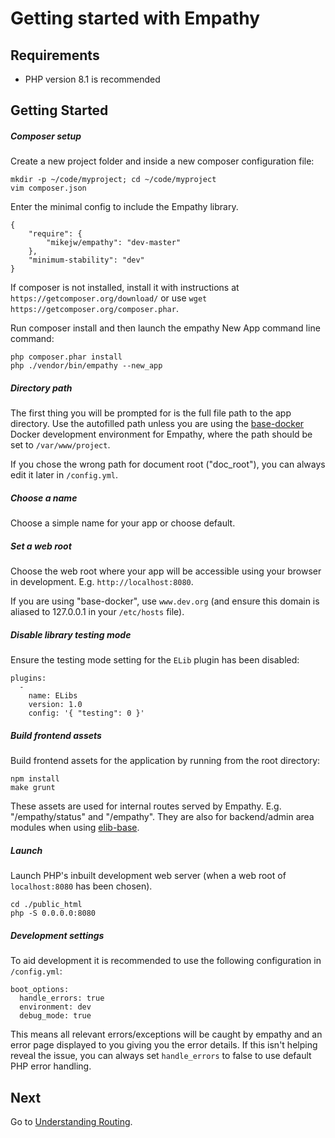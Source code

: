

Getting started with Empathy
===

Requirements
---
* PHP version 8.1 is recommended  


Getting Started
---


##### Composer setup

Create a new project folder and inside a new composer configuration file:

<pre><code class="language-bash">mkdir -p ~/code/myproject; cd ~/code/myproject
vim composer.json
</code></pre>


Enter the minimal config to include the Empathy library.

<pre><code class="language-json">{
    "require": {
        "mikejw/empathy": "dev-master"
    },
    "minimum-stability": "dev"
}
</code></pre>


If composer is not installed, install it with instructions at `https://getcomposer.org/download/`
or use `wget https://getcomposer.org/composer.phar`.

Run composer install and then launch the empathy New App command line command:

<pre><code class="language-bash">php composer.phar install
php ./vendor/bin/empathy --new_app
</code></pre>

##### Directory path


The first thing you will be prompted for is the full file path to the app directory. Use the autofilled 
path unless you are using the [base-docker](/docs/base-docker/) Docker development environment for Empathy, where
the path should be set to `/var/www/project`.

If you chose the wrong path for document root ("doc_root"), you can always edit it later in `/config.yml`.


##### Choose a name


Choose a simple name for your app or choose default.

##### Set a web root


Choose the web root where your app will be accessible using your browser in development. 
E.g. `http://localhost:8080`.

If you are using "base-docker", use `www.dev.org` (and ensure this domain is aliased to 127.0.0.1 in 
your `/etc/hosts` file).


##### Disable library testing mode

Ensure the testing mode setting for the `ELib` plugin has been disabled:

<pre><code class="language-yaml">plugins:
  -
    name: ELibs
    version: 1.0
    config: '{ "testing": 0 }'
</code></pre>


##### Build frontend assets


Build frontend assets for the application by running from the root directory:

<pre><code class="language-bash">npm install
make grunt
</code></pre>

These assets are used for internal routes served by Empathy. E.g.  "/empathy/status" and "/empathy".
They are also for backend/admin area modules when using [elib-base](/docs/elib-base/). 


##### Launch

Launch PHP's inbuilt development web server (when a web root of `localhost:8080` has been
chosen).

<pre><code class="language-bash">cd ./public_html
php -S 0.0.0.0:8080
</code></pre>



##### Development settings


To aid development it is recommended to use the following configuration in `/config.yml`:

<pre><code class="language-yaml">boot_options:
  handle_errors: true
  environment: dev
  debug_mode: true
</code></pre>


This means all relevant errors/exceptions will be caught by empathy and an error page displayed to you
giving you the error details. If this isn't helping reveal the issue, you can always set 
`handle_errors` to false to use default PHP error handling.


Next
---
Go to [Understanding Routing](./routing.md).
